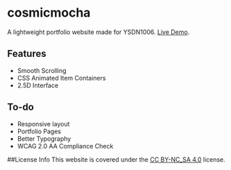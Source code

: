 # cosmicmocha
A lightweight portfolio website made for YSDN1006. [Live Demo](http://design.sheridanc.on.ca/~bd18w301/).

## Features

* Smooth Scrolling
* CSS Animated Item Containers
* 2.5D Interface

## To-do

* Responsive layout
* Portfolio Pages
* Better Typography
* WCAG 2.0 AA Compliance Check

##License Info
This website is covered under the [CC BY-NC_SA 4.0](https://creativecommons.org/licenses/by-nc-sa/4.0/) license.
